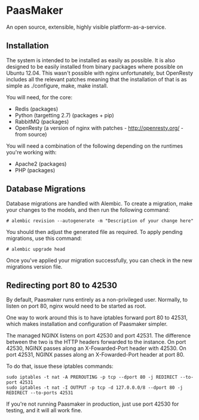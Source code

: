 # PaasMaker

An open source, extensible, highly visible platform-as-a-service.

## Installation

The system is intended to be installed as easily as possible. It is also designed
to be easily installed from binary packages where possible on Ubuntu 12.04. This
wasn't possible with nginx unfortunately, but OpenResty includes all the relevant
patches meaning that the installation of that is as simple as ./configure, make,
make install.

You will need, for the core:

* Redis (packages)
* Python (targetting 2.7) (packages + pip)
* RabbitMQ (packages)
* OpenResty (a version of nginx with patches - http://openresty.org/ - from source)

You will need a combination of the following depending on the runtimes you're working
with:

* Apache2 (packages)
* PHP (packages)

## Database Migrations

Database migrations are handled with Alembic. To create a migration, make your changes
to the models, and then run the following command:

	# alembic revision --autogenerate -m "Description of your change here"

You should then adjust the generated file as required. To apply pending migrations, use
this command:

	# alembic upgrade head

Once you've applied your migration successfully, you can check in the new migrations version
file.

## Redirecting port 80 to 42530

By default, Paasmaker runs entirely as a non-privileged user. Normally, to listen on port 80,
nginx would need to be started as root.

One way to work around this is to have iptables forward port 80 to 42531, which makes
installation and configuration of Paasmaker simpler.

The managed NGINX listens on port 42530 and port 42531. The difference between the two is the
HTTP headers forwarded to the instance. On port 42530, NGINX passes along an X-Fowarded-Port header
with 42530. On port 42531, NGINX passes along an X-Fowarded-Port header at port 80.

To do that, issue these iptables commands:

	sudo iptables -t nat -A PREROUTING -p tcp --dport 80 -j REDIRECT --to-port 42531
	sudo iptables -t nat -I OUTPUT -p tcp -d 127.0.0.0/8 --dport 80 -j REDIRECT --to-ports 42531

If you're not running Paasmaker in production, just use port 42530 for testing, and it will
all work fine.